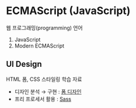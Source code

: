 # ECMAScript (JavaScript)

웹 프로그래밍(programming) 언어

1. JavaScript
1. Modern ECMAScript

## UI Design

HTML 폼, CSS 스타일링 학습 자료

- 디자인 분석 → 구현 : [폼 디자인](https://www.figma.com/file/rO5CSuCoDK5z6BC5dUWUZh/SignIn-%E2%8C%81-Coupang-(Share)/duplicate) 
- 프리 프로세서 활용 : [Sass](https://sass-lang.com/)